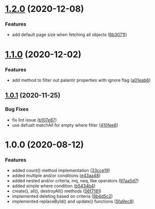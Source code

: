 # [1.2.0](https://github.com/LabShare/loopback-connector-palantir/compare/v1.1.0...v1.2.0) (2020-12-08)


### Features

* add default page size when fetching all objects ([6b3071f](https://github.com/LabShare/loopback-connector-palantir/commit/6b3071fed1f537e8f46e9d5882cdb3fa8efe4222))

# [1.1.0](https://github.com/LabShare/loopback-connector-palantir/compare/v1.0.1...v1.1.0) (2020-12-02)


### Features

* add method to filter out palantir properties with ignore flag ([a01eab6](https://github.com/LabShare/loopback-connector-palantir/commit/a01eab6429939b637fa2449708b9226fa1630605))

## [1.0.1](https://github.com/LabShare/loopback-connector-palantir/compare/v1.0.0...v1.0.1) (2020-11-25)


### Bug Fixes

* fix lint issue ([b107e87](https://github.com/LabShare/loopback-connector-palantir/commit/b107e879bc050d4cab4086da2ac2376a1a986ca0))
* use defualt matchAll for empty where filter ([410fee6](https://github.com/LabShare/loopback-connector-palantir/commit/410fee6e8a048b0464f33665b196c04116f07668))

# 1.0.0 (2020-08-12)


### Features

* added count() method implementation ([33cce19](https://github.com/LabShare/loopback-connector-palantir/commit/33cce19b0b411c90958097ea1dbc8bea379dd533))
* added multiple and/or conditions ([e43aa48](https://github.com/LabShare/loopback-connector-palantir/commit/e43aa484da38207bbd51f14de677d96909e4d6b2))
* added nested and/or criteria, inq, neq, like operators ([97aa5d7](https://github.com/LabShare/loopback-connector-palantir/commit/97aa5d71ecd693ee5447062671bdaaeb7b954805))
* added simple where condition ([b5434b4](https://github.com/LabShare/loopback-connector-palantir/commit/b5434b47c9a213bf6d6ad9f97eb700ed673554a9))
* create(), all(), destroyAll() methods ([56f7181](https://github.com/LabShare/loopback-connector-palantir/commit/56f7181f63c464bd3bbdc169c3da5199c68007c6))
* implemented deleting based on criteria ([9b4d5c2](https://github.com/LabShare/loopback-connector-palantir/commit/9b4d5c2139ab902a74578f9763e054c9ca084da9))
* implemented replaceById() and update() functions ([5fa9ec8](https://github.com/LabShare/loopback-connector-palantir/commit/5fa9ec85fba21b02f8c773dace3548c34a12be55))
